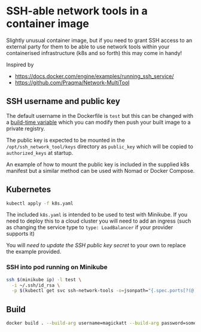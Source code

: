 # SSH-able network tools in a container image

Slightly unusual container image, but if you need to grant SSH access to an external party for them to be able to use network tools within your containerised infrastructure (k8s and so forth) this may come in handy!

Inspired by
* https://docs.docker.com/engine/examples/running_ssh_service/
* https://github.com/Praqma/Network-MultiTool

## SSH username and public key

The default username in the Dockerfile is `test` but this can be changed with a [build-time variable](https://docs.docker.com/engine/reference/commandline/build/#set-build-time-variables---build-arg) which you can modify then push your built image to a private registry.

The public key is expected to be mounted in the `/opt/ssh_network_tool/keys` directory as `public_key` which will be copied to `authorized_keys` at startup.

An example of how to mount the public key is included in the supplied k8s manifest but a similar method can be used with Nomad or Docker Compose.

## Kubernetes

```bash
kubectl apply -f k8s.yaml
```

The included `k8s.yaml` is intended to be used to test with Minikube. If you need to deploy this to a cloud cluster you will need to add an ingress (such as changing the service type to `type: LoadBalancer` if your provider supports it)

You will *need to update the SSH public key secret* to your own to replace the example provided.

### SSH into pod running on Minikube

```bash
ssh $(minikube ip) -l test \
  -i ~/.ssh/id_rsa \
  -p $(kubectl get svc ssh-network-tools -o=jsonpath="{.spec.ports[?(@.port==22)].nodePort}")
```

## Build

```bash
docker build . --build-arg username=magickatt --build-arg password=something
```
